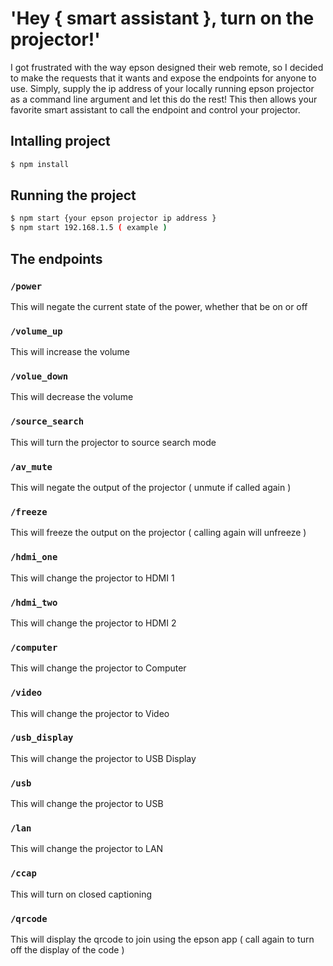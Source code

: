 # 'Hey { smart assistant }, turn on the projector!'
I got frustrated with the way epson designed their web remote, so I decided to make the requests that it wants and expose the endpoints for anyone to use.  Simply, supply the ip address of your locally running epson projector as a command line argument and let this do the rest! This then allows your favorite smart assistant to call the endpoint and control your projector.

## Intalling project
```sh
$ npm install
```

## Running the project
```sh
$ npm start {your epson projector ip address }
$ npm start 192.168.1.5 ( example )
```

## The endpoints

### ```/power``` 
This will negate the current state of the power, whether that be on or off

### ```/volume_up```
This will increase the volume

### ```/volue_down```
This will decrease the volume

### ```/source_search```
This will turn the projector to source search mode

### ```/av_mute```
This will negate the output of the projector ( unmute if called again )

### ```/freeze```
This will freeze the output on the projector ( calling again will unfreeze )

### ```/hdmi_one```
This will change the projector to HDMI 1

### ```/hdmi_two```
This will change the projector to HDMI 2

### ```/computer```
This will change the projector to Computer

### ```/video```
This will change the projector to Video

### ```/usb_display```
This will change the projector to USB Display

### ```/usb```
This will change the projector to USB 

### ```/lan```
This will change the projector to LAN

### ```/ccap```
This will turn on closed captioning

### ```/qrcode```
This will display the qrcode to join using the epson app ( call again to turn off the display of the code )
